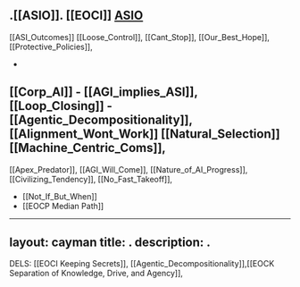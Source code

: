 .[[ASIO]].   [[EOCI]]    [ASIO](https://oblinger.github.io/ASIO/ASI_Outcomes/)  
   -
  [[ASI_Outcomes]] 
  [[Loose_Control]],
  [[Cant_Stop]],
  [[Our_Best_Hope]],
  [[Protective_Policies]],
  
  -
  [[Corp_AI]] -
  [[AGI_implies_ASI]],
  [[Loop_Closing]] -
  [[Agentic_Decompositionality]],
  [[Alignment_Wont_Work]]
  [[Natural_Selection]]
  [[Machine_Centric_Coms]],
  -
  [[Apex_Predator]],
  [[AGI_Will_Come]],
  [[Nature_of_AI_Progress]],
  [[Civilizing_Tendency]],
  [[No_Fast_Takeoff]],

- [[Not_If_But_When]] 
- [[EOCP Median Path]] 

---
layout: cayman
title: .
description: .
---




































































































































  DELS: [[EOCI Keeping Secrets]], [[Agentic_Decompositionality]],[[EOCK Separation of Knowledge, Drive, and Agency]], 









































































































































































